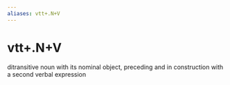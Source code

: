 ```yaml
---
aliases: vtt+.N+V
---
```

# vtt+.N+V

ditransitive noun with its nominal object, preceding and in construction with a second verbal expression
> 